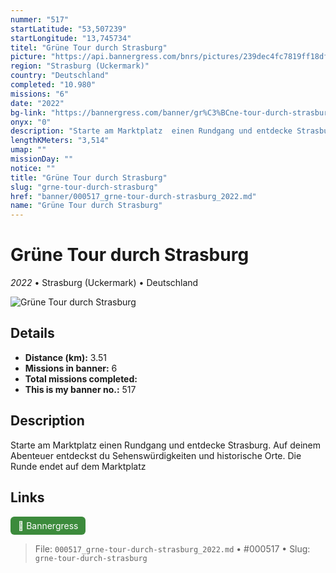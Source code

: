 ```yaml
---
nummer: "517"
startLatitude: "53,507239"
startLongitude: "13,745734"
titel: "Grüne Tour durch Strasburg"
picture: "https://api.bannergress.com/bnrs/pictures/239dec4fc7819ff18dfb77dccbc1c525"
region: "Strasburg (Uckermark)"
country: "Deutschland"
completed: "10.980"
missions: "6"
date: "2022"
bg-link: "https://bannergress.com/banner/gr%C3%BCne-tour-durch-strasburg-5081"
onyx: "0"
description: "Starte am Marktplatz  einen Rundgang und entdecke Strasburg. Auf deinem Abenteuer entdeckst du Sehenswürdigkeiten und historische Orte. Die Runde endet auf dem Marktplatz"
lengthKMeters: "3,514"
umap: ""
missionDay: ""
notice: ""
title: "Grüne Tour durch Strasburg"
slug: "grne-tour-durch-strasburg"
href: "banner/000517_grne-tour-durch-strasburg_2022.md"
name: "Grüne Tour durch Strasburg"
---
```

# Grüne Tour durch Strasburg

*2022* • Strasburg (Uckermark) • Deutschland

![Grüne Tour durch Strasburg](https://api.bannergress.com/bnrs/pictures/239dec4fc7819ff18dfb77dccbc1c525)



## Details
- **Distance (km):** 3.51
- **Missions in banner:** 6
- **Total missions completed:** 
- **This is my banner no.:** 517



## Description
Starte am Marktplatz  einen Rundgang und entdecke Strasburg. Auf deinem Abenteuer entdeckst du Sehenswürdigkeiten und historische Orte. Die Runde endet auf dem Marktplatz



## Links
<a href="https://bannergress.com/banner/gr%C3%BCne-tour-durch-strasburg-5081" target="_blank" style="display:inline-block;margin-right:8px;padding:6px 12px;background:#3c8b3c;color:#fff;text-decoration:none;border-radius:6px;">🔗 Bannergress</a>



> File: `000517_grne-tour-durch-strasburg_2022.md` • #000517 • Slug: `grne-tour-durch-strasburg`
